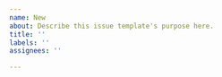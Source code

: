 ```yaml
---
name: New
about: Describe this issue template's purpose here.
title: ''
labels: ''
assignees: ''

---
```



